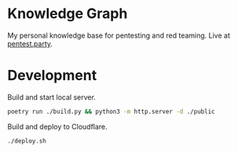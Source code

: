 # Knowledge Graph

My personal knowledge base for pentesting and red teaming.
Live at [pentest.party](https://pentest.party/).

# Development

Build and start local server.

~~~ bash
poetry run ./build.py && python3 -m http.server -d ./public
~~~

Build and deploy to Cloudflare.

~~~ bash
./deploy.sh
~~~
